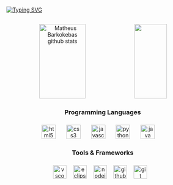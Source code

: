 ###

[![Typing SVG](https://readme-typing-svg.herokuapp.com/?color=00bfbf&size=35&center=true&vCenter=true&width=1000&lines=Hello,+My+Name+is+Matheus+Barkokebas;I'm+18+years+old;I+am+from+Recife,+PE;I+study+Information+system;Be+Welcome!+:%29)](https://git.io/typing-svg)

##

<div align="center">  
  <img width="49%" height="195px" src="https://github-readme-stats.vercel.app/api?username=Matheus-Barkokebas&show_icons=true&count_private=true&hide_border=true&title_color=00bfbf&icon_color=00bfbf&text_color=c9d1d9&bg_color=0d1117" alt="Matheus Barkokebas github stats" /> 
  <img width="41%" height="195px" src="https://github-readme-stats.vercel.app/api/top-langs/?username=Matheus-Barkokebas&layout=compact&hide_border=true&title_color=00bfbf&text_color=00bfbf&bg_color=0d1117" />
</div>

<h3 align="center">Programming Languages</h3>

###

<div align="center">
  <img src="https://cdn.jsdelivr.net/gh/devicons/devicon/icons/html5/html5-original.svg" height="37" alt="html5 logo"/>
  <img width="20"/>
  <img src="https://cdn.jsdelivr.net/gh/devicons/devicon/icons/css3/css3-original.svg" height="37" alt="css3 logo"/>
  <img width="20"/>
  <img src="https://cdn.jsdelivr.net/gh/devicons/devicon/icons/javascript/javascript-original.svg" height="37" alt="javascript logo"/>
  <img width="20"/>
  <img src="https://cdn.jsdelivr.net/gh/devicons/devicon/icons/python/python-original.svg" height="37" alt="python logo"/>
  <img width="20"/>
  <img src="https://cdn.jsdelivr.net/gh/devicons/devicon/icons/java/java-original.svg" height="37" alt="java logo"/>
  <img width="20"/>
</div>

###

<h3 align="center">Tools & Frameworks</h3>

###

<div align="center">
  <img src="https://cdn.jsdelivr.net/gh/devicons/devicon/icons/vscode/vscode-original.svg" height="35" alt="vscode logo"/>
  <img width="10"/>
  <img src="https://cdn.jsdelivr.net/gh/devicons/devicon/icons/eclipse/eclipse-original.svg" height="35" alt="eclipse logo"/>
  <img width="10"/>
  <img src="https://cdn.jsdelivr.net/gh/devicons/devicon/icons/nodejs/nodejs-original.svg" height="35" alt="nodejs logo"/>
  <img width="10"/>
  <img src="https://cdn.jsdelivr.net/gh/devicons/devicon/icons/github/github-original.svg" height="35" alt="github logo"/>
  <img width="10"/>
  <img src="https://cdn.jsdelivr.net/gh/devicons/devicon/icons/git/git-original.svg" height="35" alt="git logo"/>
  <img width="10"/>
</div>

###

##


